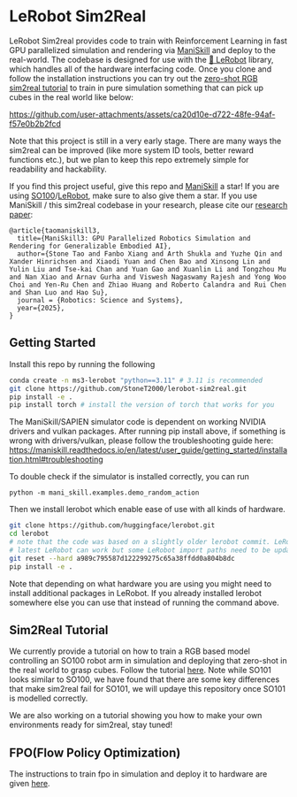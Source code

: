 # LeRobot Sim2Real

LeRobot Sim2real provides code to train with Reinforcement Learning in fast GPU parallelized simulation and rendering via [ManiSkill](https://github.com/haosulab/ManiSkill) and deploy to the real-world. The codebase is designed for use with the [🤗 LeRobot](https://github.com/huggingface/lerobot) library, which handles all of the hardware interfacing code. Once you clone and follow the installation instructions you can try out the [zero-shot RGB sim2real tutorial](./docs/zero_shot_rgb_sim2real.md) to train in pure simulation something that can pick up cubes in the real world like below:

https://github.com/user-attachments/assets/ca20d10e-d722-48fe-94af-f57e0b2b2fcd

Note that this project is still in a very early stage. There are many ways the sim2real can be improved (like more system ID tools, better reward functions etc.), but we plan to keep this repo extremely simple for readability and hackability.

If you find this project useful, give this repo and [ManiSkill](https://github.com/haosulab/ManiSkill) a star! If you are using [SO100](https://github.com/TheRobotStudio/SO-ARM100/)/[LeRobot](https://github.com/huggingface/lerobot), make sure to also give them a star. If you use ManiSkill / this sim2real codebase in your research, please cite our [research paper](https://arxiv.org/abs/2410.00425):

```
@article{taomaniskill3,
  title={ManiSkill3: GPU Parallelized Robotics Simulation and Rendering for Generalizable Embodied AI},
  author={Stone Tao and Fanbo Xiang and Arth Shukla and Yuzhe Qin and Xander Hinrichsen and Xiaodi Yuan and Chen Bao and Xinsong Lin and Yulin Liu and Tse-kai Chan and Yuan Gao and Xuanlin Li and Tongzhou Mu and Nan Xiao and Arnav Gurha and Viswesh Nagaswamy Rajesh and Yong Woo Choi and Yen-Ru Chen and Zhiao Huang and Roberto Calandra and Rui Chen and Shan Luo and Hao Su},
  journal = {Robotics: Science and Systems},
  year={2025},
}
```

## Getting Started

Install this repo by running the following
```bash
conda create -n ms3-lerobot "python==3.11" # 3.11 is recommended
git clone https://github.com/StoneT2000/lerobot-sim2real.git
pip install -e .
pip install torch # install the version of torch that works for you
```

The ManiSkill/SAPIEN simulator code is dependent on working NVIDIA drivers and vulkan packages. After running pip install above, if something is wrong with drivers/vulkan, please follow the troubleshooting guide here: https://maniskill.readthedocs.io/en/latest/user_guide/getting_started/installation.html#troubleshooting

To double check if the simulator is installed correctly, you can run 

```
python -m mani_skill.examples.demo_random_action
```

Then we install lerobot which enable ease of use with all kinds of hardware.

```bash
git clone https://github.com/huggingface/lerobot.git
cd lerobot
# note that the code was based on a slightly older lerobot commit. LeRobot recently changed the location of a few files we import so it broke some imports
# latest LeRobot can work but some LeRobot import paths need to be updated
git reset --hard a989c795587d122299275c65a38ffdd0a804b8dc
pip install -e .
```

Note that depending on what hardware you are using you might need to install additional packages in LeRobot. If you already installed lerobot somewhere else you can use that instead of running the command above.

## Sim2Real Tutorial

We currently provide a tutorial on how to train a RGB based model controlling an SO100 robot arm in simulation and deploying that zero-shot in the real world to grasp cubes. Follow the tutorial [here](./docs/zero_shot_rgb_sim2real.md). Note while SO101 looks similar to SO100, we have found that there are some key differences that make sim2real fail for SO101, we will updaye this repository once SO101 is modelled correctly.

We are also working on a tutorial showing you how to make your own environments ready for sim2real, stay tuned!

## FPO(Flow Policy Optimization)
The instructions to train fpo in simulation and deploy it to hardware are given [here](./docs/fpo_sim2real.md).


